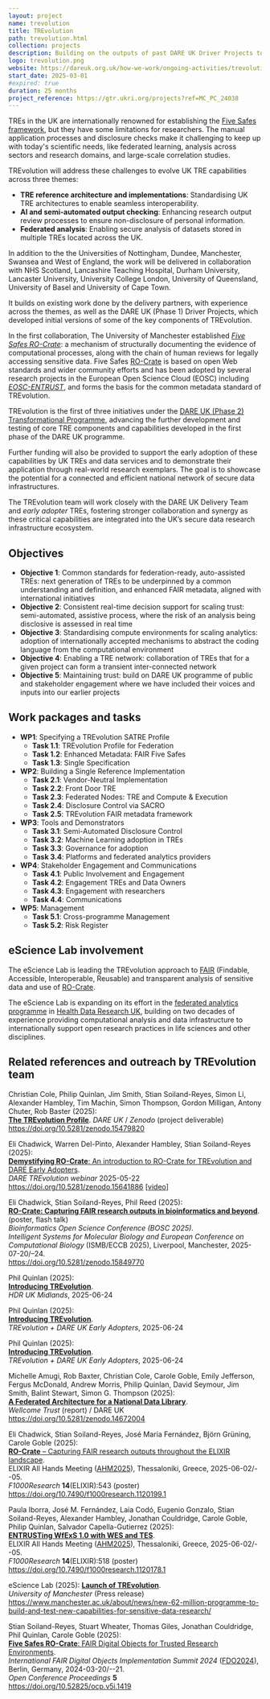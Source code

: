 ```yaml
---
layout: project
name: trevolution
title: TREvolution
path: trevolution.html
collection: projects
description: Building on the outputs of past DARE UK Driver Projects to advance research capabilities of Trusted Research Environments
logo: trevolution.png
website: https://dareuk.org.uk/how-we-work/ongoing-activities/trevolution/
start_date: 2025-03-01
#expired: true
duration: 25 months
project_reference: https://gtr.ukri.org/projects?ref=MC_PC_24038
---
```


TREs in the UK are internationally renowned for establishing the [Five Safes framework](https://ukdataservice.ac.uk/help/secure-lab/what-is-the-five-safes-framework/), but they have some limitations for researchers. The manual application processes and disclosure checks make it challenging to keep up with today's scientific needs, like federated learning, analysis across sectors and research domains, and large-scale correlation studies.

TREvolution will address these challenges to evolve UK TRE capabilities across three themes:

-   **TRE reference architecture and implementations**: Standardising UK TRE architectures to enable seamless interoperability.
-   **AI and semi-automated output checking**: Enhancing research output review processes to ensure non-disclosure of personal information.
-   **Federated analysis**: Enabling secure analysis of datasets stored in multiple TREs located across the UK.

In addition to the the Universities of Nottingham, Dundee, Manchester, Swansea and West of England, the work will be delivered in collaboration with NHS Scotland, Lancashire Teaching Hospital, Durham University, Lancaster University, University College London, University of Queensland, University of Basel and University of Cape Town.

It builds on existing work done by the delivery partners, with experience across the themes, as well as the DARE UK (Phase 1) Driver Projects, which developed initial versions of some of the key components of TREvolution.

In the first collaboration, The University of Manchester established  [*Five Safes RO-Crate*](https://www.researchobject.org/ro-crate/5s-crate): a mechanism of structurally documenting the evidence of computational processes, along with the chain of human reviews for legally accessing sensitive data. Five Safes [RO-Crate](/products/researchobject/) is based on open Web standards and wider community efforts and has been adopted by several research projects in the European Open Science Cloud (EOSC) including  [*EOSC-ENTRUST*](/projects/eosc-entrust/), and forms the basis for the common metadata standard of TREvolution.

TREvolution is the first of three initiatives under the [DARE UK (Phase 2) Transformational Programme](https://dareuk.org.uk/how-we-work/ongoing-activities/), advancing the further development and testing of core TRE components and capabilities developed in the first phase of the DARE UK programme.

Further funding will also be provided to support the early adoption of these capabilities by UK TREs and data services and to demonstrate their application through real-world research exemplars. The goal is to showcase the potential for a connected and efficient national network of secure data infrastructures.

The TREvolution team will work closely with the DARE UK Delivery Team and *early adopter* TREs, fostering stronger collaboration and synergy as these critical capabilities are integrated into the UK’s secure data research infrastructure ecosystem.

## Objectives

- **Objective 1**: Common standards for federation-ready, auto-assisted TREs: next generation of TREs to be underpinned by a common understanding and definition, and enhanced FAIR metadata, aligned with international initiatives
- **Objective 2**: Consistent real-time decision support for scaling trust: semi-automated, assistive process, where the risk of an analysis being disclosive is assessed in real time
- **Objective 3**: Standardising compute environments for scaling analytics: adoption of internationally accepted mechanisms to abstract the coding language from the computational environment
- **Objective 4**: Enabling a TRE network: collaboration of TREs that for a given project can form a transient inter-connected network
- **Objective 5**: Maintaining trust: build on DARE UK programme of public and stakeholder engagement where we have included their voices and inputs into our earlier projects

## Work packages and tasks

- **WP1**: Specifying a TREvolution SATRE Profile
  - **Task 1.1**: TREvolution Profile for Federation
  - **Task 1.2**: Enhanced Metadata: FAIR Five Safes
  - **Task 1.3**: Single Specification
- **WP2**: Building a Single Reference Implementation
  - **Task 2.1**: Vendor-Neutral Implementation
  - **Task 2.2**: Front Door TRE
  - **Task 2.3**: Federated Nodes: TRE and Compute & Execution
  - **Task 2.4**: Disclosure Control via SACRO
  - **Task 2.5**: TREvolution FAIR metadata framework
- **WP3**: Tools and Demonstrators
  - **Task 3.1**: Semi-Automated Disclosure Control
  - **Task 3.2**: Machine Learning adoption in TREs
  - **Task 3.3**: Governance for adoption
  - **Task 3.4**: Platforms and federated analytics providers
- **WP4**: Stakeholder Engagement and Communications
  - **Task 4.1**: Public Involvement and Engagement
  - **Task 4.2**: Engagement TREs and Data Owners
  - **Task 4.3**: Engagement with researchers
  - **Task 4.4**: Communications
- **WP5**: Management
  - **Task 5.1**: Cross-programme Management
  - **Task 5.2**: Risk Register


## eScience Lab involvement

The eScience Lab is leading the TREvolution approach to [FAIR](https://book.the-turing-way.org/reproducible-research/rdm/rdm-fair) (Findable, Accessible, Interoperable, Reusable) and transparent analysis of sensitive data and use of [RO-Crate]().

The eScience Lab is expanding on its effort in the [federated analytics programme](https://federated-analytics.ac.uk/) in [Health Data Research UK](https://www.hdruk.ac.uk/), building on two decades of experience providing computational analysis and data infrastructure to internationally support open research practices in life sciences and other disciplines.



## Related references and outreach by TREvolution team

Christian Cole, Philip Quinlan, Jim Smith, Stian Soiland-Reyes, Simon Li, Alexander Hambley, Tim Machin, Simon Thompson, Gordon Milligan, Antony Chuter, Rob Baster (2025):  
[**The TREvolution Profile**](https://doi.org/10.5281/zenodo.15479820).
_DARE UK_ / _Zenodo_  (project deliverable)  
<https://doi.org/10.5281/zenodo.15479820>

Eli Chadwick, Warren Del-Pinto, Alexander Hambley, Stian Soiland-Reyes (2025):  
[**Demystifying RO-Crate**: An introduction to RO-Crate for TREvolution and DARE Early Adopters](https://doi.org/10.5281/zenodo.15641886).  
_DARE TREvolution webinar_ 2025-05-22  
https://doi.org/10.5281/zenodo.15641886 [[video](https://youtu.be/7XSQKJOpZ20)]

Eli Chadwick, Stian Soiland-Reyes, Phil Reed (2025):  
[**RO-Crate: Capturing FAIR research outputs in bioinformatics and beyond**](https://www.youtube.com/watch?v=N1CNXbJp-ag).  
(poster, flash talk)  
_Bioinformatics Open Science Conference (BOSC 2025)_.  
_Intelligent Systems for Molecular Biology and European Conference on Computational Biology_ (ISMB/ECCB 2025), Liverpool, Manchester, 2025-07-20/–24.  
<https://doi.org/10.5281/zenodo.15849770>

Phil Quinlan (2025):  
[**Introducing TREvolution**](https://www.youtube.com/watch?v=AL3eQrijC9g).  
_HDR UK Midlands_, 2025-06-24

Phil Quinlan (2025):  
[**Introducing TREvolution**](https://www.youtube.com/watch?v=YYoUpBBMs90).  
_TREvolution + DARE UK Early Adopters_, 2025-06-24

Phil Quinlan (2025):  
[**Introducing TREvolution**](https://www.youtube.com/watch?v=YYoUpBBMs90).  
_TREvolution + DARE UK Early Adopters_, 2025-06-24

Michelle Amugi, Rob Baxter, Christian Cole, Carole Goble, Emily Jefferson, Fergus McDonald, Andrew Morris, Philip Quinlan, David Seymour, Jim Smith, Balint Stewart, Simon G. Thompson (2025):  
[**A Federated Architecture for a National Data Library**](https://doi.org/10.5281/zenodo.14672004).  
_Wellcome Trust_ (report) / DARE UK  
<https://doi.org/10.5281/zenodo.14672004>

Eli Chadwick, Stian Soiland-Reyes, José María Fernández, Björn Grüning, Carole Goble (2025):  
[**RO-Crate** – Capturing FAIR research outputs throughout the ELIXIR landscape](https://doi.org/10.7490/f1000research.1120199.1).  
ELIXIR All Hands Meeting ([AHM2025](https://elixir-europe.org/events/elixir-all-hands-2025)), Thessaloniki, Greece,  2025-06-02/--05.  
_F1000Research_ **14**(ELIXIR):543 (poster)  
<https://doi.org/10.7490/f1000research.1120199.1>

Paula Iborra, José M. Fernández, Laia Codó, Eugenio Gonzalo, Stian Soiland-Reyes, Alexander Hambley, Jonathan Couldridge, Carole Goble, Philip Quinlan, Salvador Capella-Gutierrez (2025):  
[**ENTRUSTing WfExS 1.0 with WES and TES**](https://doi.org/10.7490/f1000research.1120178.1).  
ELIXIR All Hands Meeting ([AHM2025](https://elixir-europe.org/events/elixir-all-hands-2025)), Thessaloniki, Greece,  2025-06-02/--05.  
_F1000Research_ **14**(ELIXIR):518 (poster)  
<https://doi.org/10.7490/f1000research.1120178.1>

eScience Lab (2025):
[**Launch of TREvolution**](https://esciencelab.org.uk/announcements/projects/2025/03/13/trevolution/).  
_University of Manchester_ (Press release)  
<https://www.manchester.ac.uk/about/news/new-62-million-programme-to-build-and-test-new-capabilities-for-sensitive-data-research/> 

Stian Soiland-Reyes, Stuart Wheater, Thomas Giles, Jonathan Couldridge, Phil Quinlan, Carole Goble (2025):  
[**Five Safes RO-Crate**: FAIR Digital Objects for Trusted Research Environments](https://doi.org/10.52825/ocp.v5i.1419).  
_International FAIR Digital Objects Implementation Summit 2024_ ([FDO2024](https://fairdo.org/fdof-summit-2024/)), Berlin, Germany, 2024-03-20/--21.  
_Open Conference Proceedings_ **5**  
<https://doi.org/10.52825/ocp.v5i.1419>
